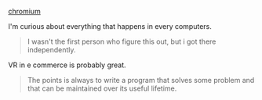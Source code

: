 

[chromium](/chromium/)

I'm curious about everything that happens in every computers.

> I wasn't the first person who figure this out, but i got there independently.

VR in e commerce is probably great.

> The points is always to write a program that solves some problem and that can be maintained over its useful lifetime.